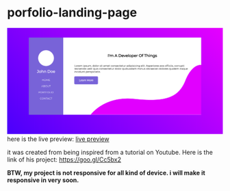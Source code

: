 # porfolio-landing-page


![Screenshot](portfolio-landing-page.png)
here is the live preview: [live preview](https://portfolio-landing-page.netlify.com/)

it was created from being inspired from a tutorial on Youtube. Here is the link of his project: https://goo.gl/Cc5bx2

**BTW, my project is not responsive for all kind of device. i will make it responsive in very soon.**
